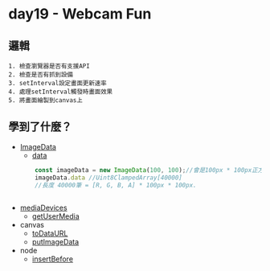 # day19 - Webcam Fun

## 邏輯
    1. 檢查瀏覽器是否有支援API
    2. 檢查是否有抓到設備
    3. setInterval設定畫面更新速率
    4. 處理setInterval觸發時畫面效果
    5. 將畫面繪製到canvas上


## 學到了什麼？
- [ImageData](https://developer.mozilla.org/en-US/docs/Web/API/ImageData/ImageData)
    * [data](https://developer.mozilla.org/en-US/docs/Web/API/ImageData/data)
    ```js
        const imageData = new ImageData(100, 100);//會是100px * 100px正方形圖片
        imageData.data //Uint8ClampedArray[40000]
        //長度 40000筆 = [R, G, B, A] * 100px * 100px.
        
    ```
- [mediaDevices](https://developer.mozilla.org/en-US/docs/Web/API/MediaDevices)
    * [getUserMedia](https://developer.mozilla.org/en-US/docs/Web/API/MediaDevices/getUserMedia)
- canvas
    * [toDataURL](https://developer.mozilla.org/en-US/docs/Web/API/HTMLCanvasElement/toDataURL)
    * [putImageData](https://developer.mozilla.org/en-US/docs/Web/API/CanvasRenderingContext2D/putImageData)
- node
    * [insertBefore](https://developer.mozilla.org/en-US/docs/Web/API/Node/insertBefore)